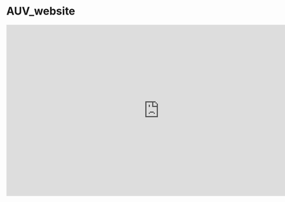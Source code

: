 # AUV_website

<iframe style="border: 1px solid rgba(0, 0, 0, 0.1);" width="800" height="450" src="https://www.figma.com/embed?embed_host=share&url=https%3A%2F%2Fwww.figma.com%2Ffile%2F4nHMc6VymBpHvfXze4rYzg%2FRelume-Library-(Community)%3Ftype%3Ddesign%26node-id%3D1%253A641%26mode%3Ddesign%26t%3Dh2hCU3RmZL1M91S5-1" allowfullscreen></iframe>
